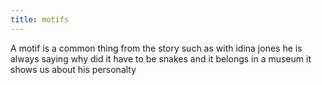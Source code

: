 ```yaml
---
title: motifs
---
```


A motif is a common thing from the story such as with idina jones he is always saying why did it have to be snakes and it belongs in a museum it shows us about his personalty
